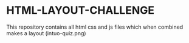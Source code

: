 # HTML-LAYOUT-CHALLENGE
This repository contains all html css and js files which  when combined makes a layout (intuo-quiz.png)
